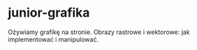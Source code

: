 # junior-grafika
Ożywiamy grafikę na stronie. Obrazy rastrowe i wektorowe: jak  implementować i  manipulować.
